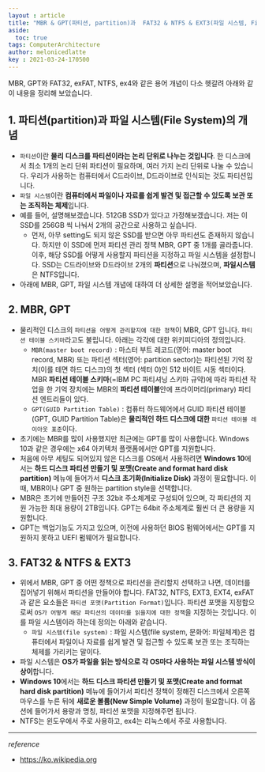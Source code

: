 ```yaml
---
layout : article
title: "MBR & GPT(파티션, partition)과  FAT32 & NTFS & EXT3(파일 시스템, File System)이란? 개념 및 차이점 정리"
aside:
  toc: true
tags: ComputerArchitecture
author: melonicedlatte  
key : 2021-03-24-170500
---
```


MBR, GPT와 FAT32, exFAT, NTFS, ex4와 같은 용어 개념이 다소 헷갈려 아래와 같이 내용을 정리해 보았습니다.

## 1. 파티션(partition)과 파일 시스템(File System)의 개념

- `파티션`이란 **물리 디스크를 파티션이라는 논리 단위로 나누는 것입니다**. 한 디스크에서 최소 1개의 논리 단위 파티션이 필요하며, 여러 가지 논리 단위로 나눌 수 있습니다. 우리가 사용하는 컴퓨터에서 C드라이브, D드라이브로 인식되는 것도 파티션입니다.
- `파일 시스템`이란 **컴퓨터에서 파일이나 자료를 쉽게 발견 및 접근할 수 있도록 보관 또는 조직하는 체제**입니다.
- 예를 들어, 설명해보겠습니다. 512GB SSD가 있다고 가정해보겠습니다. 저는 이 SSD를 256GB 씩 나눠서 2개의 공간으로 사용하고 싶습니다.
  - 먼저, 아무 setting도 되지 않은 SSD를 받으면 아무 파티션도 존재하지 않습니다. 하지만 이 SSD에 먼저 파티션 관리 정책 MBR, GPT 중 1개를 골라줍니다. 이후, 해당 SSD를 어떻게 사용할지 파티션을 지정하고 파일 시스템을 설정합니다. SSD는 C드라이브와 D드라이브 2개의 **파티션**으로 나눠졌으며, **파일시스템**은 NTFS입니다.
- 아래에 MBR, GPT, 파일 시스템 개념에 대하여 더 상세한 설명을 적어보았습니다.

## 2. MBR, GPT 

- 물리적인 디스크의 `파티션을 어떻게 관리할지에 대한 정책`이 MBR, GPT 입니다. `파티션 테이블 스키마`라고도 불립니다. 아래는 각각에 대한 위키피디아의 정의입니다.
  - `MBR(master boot record)` : 마스터 부트 레코드(영어: master boot record, MBR) 또는 파티션 섹터(영어: partition sector)는 파티션된 기억 장치(이를 테면 하드 디스크)의 첫 섹터 (섹터 0)인 512 바이트 시동 섹터이다. MBR **파티션 테이블 스키마**(=IBM PC 파티셔닝 스키마 규약)에 따라 파티션 작업을 한 기억 장치에는 MBR의 **파티션 테이블**안에 프라이머리(primary) 파티션 엔트리들이 있다.
  - `GPT(GUID Partition Table)` : 컴퓨터 하드웨어에서 GUID 파티션 테이블(GPT, GUID Partition Table)은 **물리적인 하드 디스크에 대한** `파티션 테이블 레이아웃 표준`이다.
- 초기에는 MBR를 많이 사용했지만 최근에는 GPT를 많이 사용합니다. Windows 10과 같은 경우에는 x64 아키텍처 플랫폼에서만 GPT를 지원합니다. 
- 처음에 아무 세팅도 되어있지 않은 디스크를 OS에서 사용하려면 **Windows 10**에서는 **하드 디스크 파티션 만들기 및 포맷(Create and format hard disk partition)** 메뉴에 들어가서 **디스크 초기화(Initialize Disk)** 과정이 필요합니다. 이 때, MBR이나 GPT 중 원하는 partition style을 선택합니다.
- MBR은 초기에 만들어진 구조 32bit 주소체계로 구성되어 있으며, 각 파티션의 지원 가능한 최대 용량이 2TB입니다. GPT는 64bit 주소체계로 훨씬 더 큰 용량을 지원합니다.
- GPT는 백업기능도 가지고 있으며, 이전에 사용하던 BIOS 펌웨어에서는 GPT를 지원하지 못하고 UEFI 펌웨어가 필요합니다.

## 3. FAT32 & NTFS & EXT3

- 위에서 MBR, GPT 중 어떤 정책으로 파티션을 관리할지 선택하고 나면, 데이터를 집어넣기 위해서 파티션을 만들어야 합니다. FAT32, NTFS, EXT3, EXT4, exFAT 과 같은 요소들은 `파티션 포맷(Partition Format)`입니다. 파티션 포맷을 지정함으로써 `OS가 어떻게 해당 파티션의 데이터를 읽을지에 대한 정책`을 지정하는 것입니다. 이를 파일 시스템이라 하는데 정의는 아래와 같습니다. 
  - `파일 시스템(file system)` : 파일 시스템(file system, 문화어: 파일체계)은 컴퓨터에서 파일이나 자료를 쉽게 발견 및 접근할 수 있도록 보관 또는 조직하는 체제를 가리키는 말이다.
- 파일 시스템은 **OS가 파일을 읽는 방식으로 각 OS마다 사용하는 파일 시스템 방식이 상이**합니다. 
- **Windows 10**에서는 **하드 디스크 파티션 만들기 및 포맷(Create and format hard disk partition)** 메뉴에 들어가서 파티션 정책이 정해진 디스크에서 오른쪽 마우스를 누른 뒤에 **새로운 볼륨(New Simple Volume)** 과정이 필요합니다. 이 옵션에 들어가서 용량과 명칭, 파티션 포맷을 지정해주면 됩니다.
- NTFS는 윈도우에서 주로 사용하고, ex4는 리눅스에서 주로 사용합니다.

---

*reference*

- https://ko.wikipedia.org

